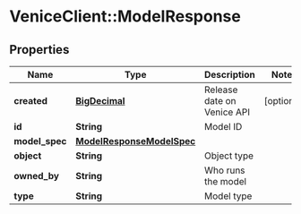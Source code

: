 # VeniceClient::ModelResponse

## Properties
Name | Type | Description | Notes
------------ | ------------- | ------------- | -------------
**created** | [**BigDecimal**](BigDecimal.md) | Release date on Venice API | [optional] 
**id** | **String** | Model ID | 
**model_spec** | [**ModelResponseModelSpec**](ModelResponseModelSpec.md) |  | 
**object** | **String** | Object type | 
**owned_by** | **String** | Who runs the model | 
**type** | **String** | Model type | 


